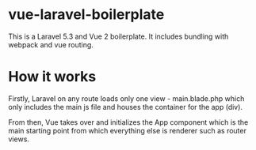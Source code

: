 # vue-laravel-boilerplate

This is a Laravel 5.3 and Vue 2 boilerplate. It includes bundling with webpack and vue routing.

# How it works

Firstly, Laravel on any route loads only one view - main.blade.php which only includes the main js file and houses the
container for the app (div).

From then, Vue takes over and initializes the App component which is the main starting point from which
everything else is renderer such as router views.